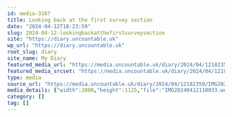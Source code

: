 ```yaml
---
id: media-3167
title: Looking back at the first survey section
date: "2024-04-12T18:23:59"
slug: 2024-04-12-lookingbackatthefirstsurveysection
site: "https://diary.uncountable.uk"
wp_url: "https://diary.uncountable.uk"
root_slug: diary
site_name: My Diary
featured_media_url: "https://media.uncountable.uk/diary/2024/04/12182359/IMG20240412110033.webp"
featured_media_srcset: "https://media.uncountable.uk/diary/2024/04/12182359/IMG20240412110033-300x169.webp 300w, https://media.uncountable.uk/diary/2024/04/12182359/IMG20240412110033-1024x576.webp 1024w, https://media.uncountable.uk/diary/2024/04/12182359/IMG20240412110033-150x150.webp 150w, https://media.uncountable.uk/diary/2024/04/12182359/IMG20240412110033-640x360.webp 640w, https://media.uncountable.uk/diary/2024/04/12182359/IMG20240412110033.webp 2000w"
type: media
source_url: "https://media.uncountable.uk/diary/2024/04/12182359/IMG20240412110033.webp"
media_details: {"width":2000,"height":1125,"file":"IMG20240412110033.webp","filesize":191718,"sizes":{"medium":{"file":"IMG20240412110033-300x169.webp","width":300,"height":169,"filesize":15700,"mime_type":"image/webp","source_url":"https://media.uncountable.uk/diary/2024/04/12182359/IMG20240412110033-300x169.webp"},"large":{"file":"IMG20240412110033-1024x576.webp","width":1024,"height":576,"filesize":167514,"mime_type":"image/webp","source_url":"https://media.uncountable.uk/diary/2024/04/12182359/IMG20240412110033-1024x576.webp"},"thumbnail":{"file":"IMG20240412110033-150x150.webp","width":150,"height":150,"filesize":6098,"mime_type":"image/webp","source_url":"https://media.uncountable.uk/diary/2024/04/12182359/IMG20240412110033-150x150.webp"},"mobwidth":{"file":"IMG20240412110033-640x360.webp","width":640,"height":360,"filesize":68300,"mime_type":"image/webp","source_url":"https://media.uncountable.uk/diary/2024/04/12182359/IMG20240412110033-640x360.webp"},"full":{"file":"IMG20240412110033.webp","width":2000,"height":1125,"mime_type":"image/webp","source_url":"https://media.uncountable.uk/diary/2024/04/12182359/IMG20240412110033.webp"}},"image_meta":{"aperture":"0","credit":"","camera":"","caption":"","created_timestamp":"0","copyright":"","focal_length":"0","iso":"0","shutter_speed":"0","title":"","orientation":"0","keywords":[]}}
category: []
tag: []
---
```


